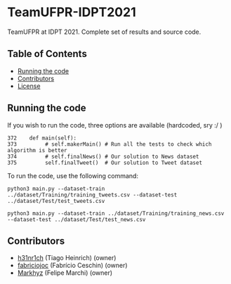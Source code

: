 # TeamUFPR-IDPT2021

TeamUFPR at IDPT 2021. Complete set of results and source code.

## Table of Contents ##
- [Running the code](#Running-the-code)
- [Contributors](#Contributors)
- [License](#License)

## Running the code ##

If you wish to run the code, three options are available (hardcoded, sry :/ )

```
372    def main(self):                                                                                                                           
373         # self.makerMain() # Run all the tests to check which algorithm is better                                                                                             
374         # self.finalNews() # Our solution to News dataset                                                                                             
375         self.finalTweet()  # Our solution to Tweet dataset
```

To run the code, use the following command:

```
python3 main.py --dataset-train ../dataset/Training/training_tweets.csv --dataset-test ../dataset/Test/test_tweets.csv 

python3 main.py --dataset-train ../dataset/Training/training_news.csv --dataset-test ../dataset/Test/test_news.csv 
```

## Contributors ##
* [h31nr1ch](https://github.com/h31nr1ch) (Tiago Heinrich) (owner)
* [fabriciojoc](https://github.com/fabriciojoc) (Fabrício Ceschin) (owner)
* [Markhyz](https://github.com/Markhyz) (Felipe Marchi) (owner)
